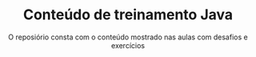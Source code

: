 <h1 align="center"> Conteúdo de treinamento Java </h1>

<p align="center">
O reposiório consta com o conteúdo mostrado nas aulas com desafios e exercícios
</p>

